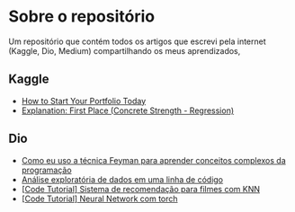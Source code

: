 # Sobre o repositório
Um repositório que contém todos os artigos que escrevi pela internet (Kaggle, Dio, Medium) compartilhando os meus aprendizados,

## Kaggle
- [How to Start Your Portfolio Today](https://www.kaggle.com/discussions/getting-started/492492)
- [Explanation: First Place (Concrete Strength - Regression)](https://www.kaggle.com/competitions/concrete-strength-regression/discussion/493878)

## Dio
- [Como eu uso a técnica Feyman para aprender conceitos complexos da programação](https://web.dio.me/articles/como-eu-uso-a-tecnica-feyman-para-aprender-conceitos-complexos-da-programacao?back=%2Farticles&page=1&order=oldest)
- [Análise exploratória de dados em uma linha de código](https://web.dio.me/articles/analise-exploratoria-de-dados-em-uma-linha-de-codigo?back=%2Fhome&page=1&order=oldest)
- [[Code Tutorial] Sistema de recomendação para filmes com KNN](https://web.dio.me/articles/code-tutorial-sistema-de-recomendacao-para-filmes-com-knn?back=%2Fhome&page=1&order=oldest)
- [[Code Tutorial] Neural Network com torch](https://web.dio.me/articles/code-tutorial-neural-network-com-torch?back=%2Farticles&page=1&order=oldest)


